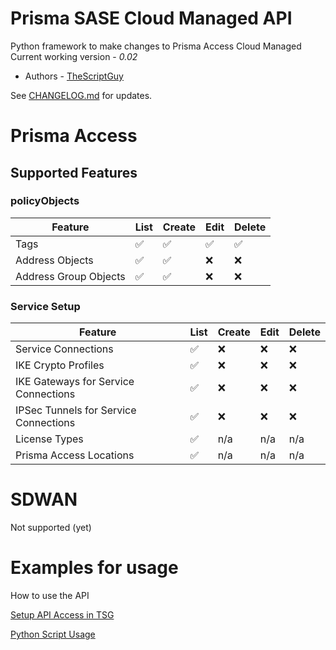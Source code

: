 # Prisma SASE Cloud Managed API
Python framework to make changes to Prisma Access Cloud Managed
Current working version - _0.02_

* Authors - [TheScriptGuy](https://github.com/TheScriptGuy)


See [CHANGELOG.md](https://github.com/PaloAltoNetworks/PrismaSASECloudManaged-Python/blob/main/CHANGELOG.md) for updates.

# Prisma Access
## Supported Features 
### policyObjects
| Feature | List | Create | Edit | Delete |
| ------- | ---- | ------ | ---- | ------ |
| Tags | :white_check_mark: | :white_check_mark: | :white_check_mark: | :white_check_mark: |
| Address Objects | :white_check_mark: | :white_check_mark: | :x: | :x: |
| Address Group Objects | :white_check_mark: | :white_check_mark: | :x: | :x: |

### Service Setup
| Feature | List | Create | Edit | Delete |
| ------- | ---- | ------ | ---- | ------ |
| Service Connections | :white_check_mark: | :x: | :x: | :x: |
| IKE Crypto Profiles | :white_check_mark: | :x: | :x: | :x: |
| IKE Gateways for Service Connections | :white_check_mark: | :x: | :x: | :x: | 
| IPSec Tunnels for Service Connections | :white_check_mark: | :x: | :x: | :x: |
| License Types | :white_check_mark: | n/a | n/a | n/a |
| Prisma Access Locations | :white_check_mark: | n/a | n/a | n/a |


# SDWAN
Not supported (yet)

# Examples for usage
How to use the API

[Setup API Access in TSG](https://github.com/PaloAltoNetworks/PrismaSASECloudManaged-Python/blob/main/usage-identity-access.md)

[Python Script Usage](https://github.com/PaloAltoNetworks/PrismaSASECloudManaged-Python/blob/main/usage-python.md)